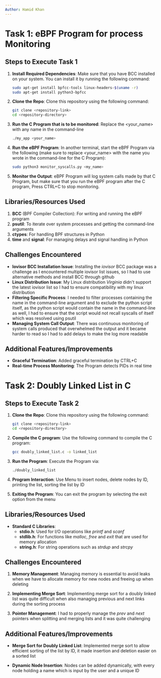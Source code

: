 ```yaml
---
Author: Hamid Khan
---
```


# Task 1: eBPF Program for process Monitoring

## Steps to Execute Task 1

1. **Install Required Dependencies**:
   Make sure that you have BCC installed on your system. You can install it by running the following command:
   ```bash
   sudo apt-get install bpfcc-tools linux-headers-$(uname -r)
   sudo apt-get install python3-bpfcc

2. **Clone the Repo**:
    Clone this repository using the following command:
    ```bash
    git clone <repository-link>
    cd <repository-directory>

3. **Run the C Program that is to be monitored**:
    Replace the <your_name> with any name in the command-line
    ```bash
    ./my_app <your_name>

4. **Run the eBPF Program**:
    In another terminal, start the eBPF Program via the following (make sure to replace <your_name> with the name you wrote in the command-line for the C Program):
    ```bash
    sudo python3 monitor_syscalls.py <my_name>

5. **Monitor the Output**:
    eBPF Program will log system calls made by that C Program, but make sure that you run the eBPF program after the C program, Press CTRL+C to stop monitoring.

## Libraries/Resources Used
1. **BCC** (BPF Compiler Collection): For writing and running the eBPF program
2. **psutil**: To iterate over system processes and getting the command-line arguments
3. **ctypes**: For handling BPF structures in Python
4. **time** and **signal**: For managing delays and signal handling in Python

## Challenges Encountered
* **Iovisor BCC Installation Issue**:
Installing the *iovisor* BCC package was a challenge as I encountered multiple iovisor list issues, so I had to use alternative methods and install BCC through github
* **Linux Distribution Issue**:
My Linux distribution *Virginia* didn't support the latest iovisor list so I had to ensure compatibility with my linux distribution
* **Filtering Specific Process**:
I needed to filter processes containing the name in the command-line argument and to exclude the python script itself, as the python script would contain the name in the command-line as well, I had to ensure that the script would not recall syscalls of itself which was resolved using psutil
* **Managing System Call Output**:
There was continuous monitoring of system calls produced that overwhelmed the output and it became harder to read so I had to add delays to make the log more readable

## Additional Features/Improvements
* **Graceful Termination**:
Added graceful termination by CTRL+C
* **Real-time Process Monitoring**:
The Program detects PIDs in real time

# Task 2: Doubly Linked List in C

## Steps to Execute Task 2

1. **Clone the Repo**:
    Clone this repository using the following command:
    ```bash
    git clone <repository-link>
    cd <repository-directory>

2. **Compile the C program**:
    Use the following command to compile the C program:
    ```bash
    gcc doubly_linked_list.c -o linked_list

3. **Run the Program**:
    Execute the Program via:
    ```bash
    ./doubly_linked_list

4. **Program Interaction**:
    Use Menu to insert nodes, delete nodes by ID, printing the list, sorting the list by ID

5. **Exiting the Program**:
    You can exit the program by selecting the exit option from the menu

## Libraries/Resources Used
* **Standard C Libraries**:
    * **stdio.h**: Used for I/O operations like *printf* and *scanf*
    * **stdlib.h**: For functions like *malloc*, *free* and *exit* that are used for memory allocation
    * **string.h**: For string operations such as *strdup* and *strcpy*

## Challenges Encountered

1. **Memory Management**:
Managing memory is essential to avoid leaks when we have to allocate memory for new nodes and freeing up when deleting

2. **Implementing Merge Sort**:
Implementing merge sort for a doubly linked list was quite difficult when also managing previous and next links during the sorting process

3. **Pointer Management**:
I had to properly manage the *prev* and *next* pointers when splitting and merging lists and it was quite challenging

## Additional Features/Improvements

* **Merge Sort for Doubly Linked List**:
Implemented merge sort to allow efficient sorting of the list by ID, it made insertion and deletion easier on a sorted list

* **Dynamic Node Insertion**:
Nodes can be added dynamically, with every node holding a name which is input by the user and a unique ID